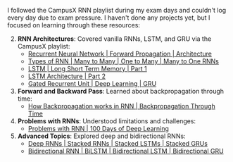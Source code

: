 I followed the CampusX RNN playlist during my exam days and couldn't log every day due to exam pressure. I haven't done any projects yet, but I focused on learning through these resources:

2. **RNN Architectures**: Covered vanilla RNNs, LSTM, and GRU via the CampusX playlist:
    - [Recurrent Neural Network | Forward Propagation | Architecture](https://www.youtube.com/playlist?list=PLGP2q2bIgaNzBBpxxNUf126chLsQ20dfG)
    - [Types of RNN | Many to Many | One to Many | Many to One RNNs](https://www.youtube.com/playlist?list=PLGP2q2bIgaNzBBpxxNUf126chLsQ20dfG)
    - [LSTM | Long Short Term Memory | Part 1](https://www.youtube.com/playlist?list=PLGP2q2bIgaNzBBpxxNUf126chLsQ20dfG)
    - [LSTM Architecture | Part 2](https://www.youtube.com/playlist?list=PLGP2q2bIgaNzBBpxxNUf126chLsQ20dfG)
    - [Gated Recurrent Unit | Deep Learning | GRU](https://www.youtube.com/playlist?list=PLGP2q2bIgaNzBBpxxNUf126chLsQ20dfG)
3. **Forward and Backward Pass**: Learned about backpropagation through time:
    - [How Backpropagation works in RNN | Backpropagation Through Time](https://www.youtube.com/playlist?list=PLGP2q2bIgaNzBBpxxNUf126chLsQ20dfG)
4. **Problems with RNNs**: Understood limitations and challenges:
    - [Problems with RNN | 100 Days of Deep Learning](https://www.youtube.com/playlist?list=PLGP2q2bIgaNzBBpxxNUf126chLsQ20dfG)
5. **Advanced Topics**: Explored deep and bidirectional RNNs:
    - [Deep RNNs | Stacked RNNs | Stacked LSTMs | Stacked GRUs](https://www.youtube.com/playlist?list=PLGP2q2bIgaNzBBpxxNUf126chLsQ20dfG)
    - [Bidirectional RNN | BiLSTM | Bidirectional LSTM | Bidirectional GRU](https://www.youtube.com/playlist?list=PLGP2q2bIgaNzBBpxxNUf126chLsQ20dfG)
